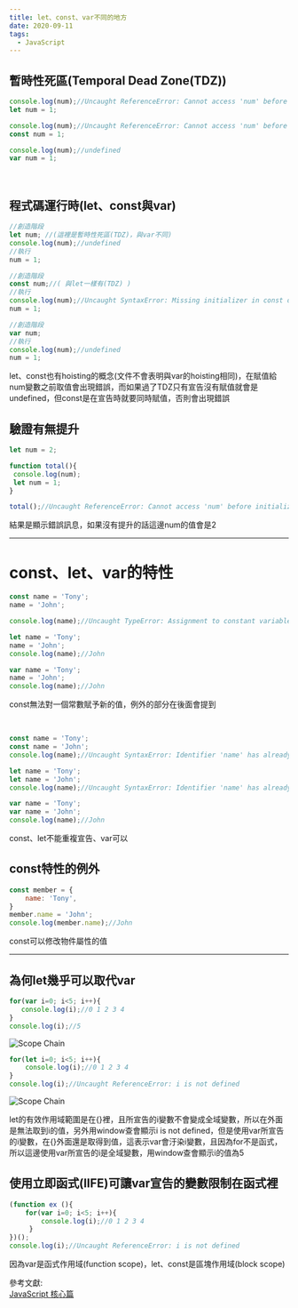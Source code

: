 ```yaml
---
title: let、const、var不同的地方
date: 2020-09-11
tags:
  - JavaScript
---
```

## 暫時性死區(Temporal Dead Zone(TDZ))

```javascript
console.log(num);//Uncaught ReferenceError: Cannot access 'num' before initialization
let num = 1;
```

```javascript
console.log(num);//Uncaught ReferenceError: Cannot access 'num' before initialization
const num = 1;
```

```javascript
console.log(num);//undefined
var num = 1;
```

<br/>

## 程式碼運行時(let、const與var)

```javascript
//創造階段
let num; //(這裡是暫時性死區(TDZ)，與var不同)
console.log(num);//undefined
//執行
num = 1;
```

```javascript
//創造階段
const num;//( 與let一樣有(TDZ) )
//執行
console.log(num);//Uncaught SyntaxError: Missing initializer in const declaration
num = 1;
```

```javascript
//創造階段
var num;
//執行
console.log(num);//undefined
num = 1;
```
let、const也有hoisting的概念(文件不會表明與var的hoisting相同)，在賦值給num變數之前取值會出現錯誤，而如果過了TDZ只有宣告沒有賦值就會是undefined，但const是在宣告時就要同時賦值，否則會出現錯誤

## 驗證有無提升

```javascript
let num = 2;

function total(){
 console.log(num);
 let num = 1;
}

total();//Uncaught ReferenceError: Cannot access 'num' before initialization
```
結果是顯示錯誤訊息，如果沒有提升的話這邊num的值會是2

****

# const、let、var的特性

```javascript
const name = 'Tony';
name = 'John';

console.log(name);//Uncaught TypeError: Assignment to constant variable.
```

```javascript
let name = 'Tony';
name = 'John';
console.log(name);//John
```

```javascript
var name = 'Tony';
name = 'John';
console.log(name);//John
```

const無法對一個常數賦予新的值，例外的部分在後面會提到

<br/>

```javascript
const name = 'Tony';
const name = 'John';
console.log(name);//Uncaught SyntaxError: Identifier 'name' has already been declared
```

```javascript
let name = 'Tony';
let name = 'John';
console.log(name);//Uncaught SyntaxError: Identifier 'name' has already been declared

```

```javascript
var name = 'Tony';
var name = 'John';
console.log(name);//John
```
const、let不能重複宣告、var可以

## const特性的例外

```javascript
const member = {
    name: 'Tony',
}
member.name = 'John';
console.log(member.name);//John
```

const可以修改物件屬性的值

****

## 為何let幾乎可以取代var

```javascript
for(var i=0; i<5; i++){
   console.log(i);//0 1 2 3 4 
}
console.log(i);//5
```

![Scope Chain](https://i.imgur.com/kNJY8ni.png)

```javascript
for(let i=0; i<5; i++){
    console.log(i);//0 1 2 3 4 
}
console.log(i);//Uncaught ReferenceError: i is not defined
```
![Scope Chain](https://i.imgur.com/5eXtiKP.png)

let的有效作用域範圍是在{}裡，且所宣告的i變數不會變成全域變數，所以在外面是無法取到i的值，另外用window查會顯示i is not defined，但是使用var所宣告的i變數，在{}外面還是取得到值，這表示var會汙染i變數，且因為for不是函式，所以這邊使用var所宣告的i是全域變數，用window查會顯示i的值為5

## 使用立即函式(IIFE)可讓var宣告的變數限制在函式裡
```javascript
(function ex (){
    for(var i=0; i<5; i++){
        console.log(i);//0 1 2 3 4 
     }
})();
console.log(i);//Uncaught ReferenceError: i is not defined
```

因為var是函式作用域(function scope)，let、const是區塊作用域(block scope)

參考文獻:<br/>
[JavaScript 核心篇](https://www.hexschool.com/courses/js-core.html "Title")

<Vssue  />